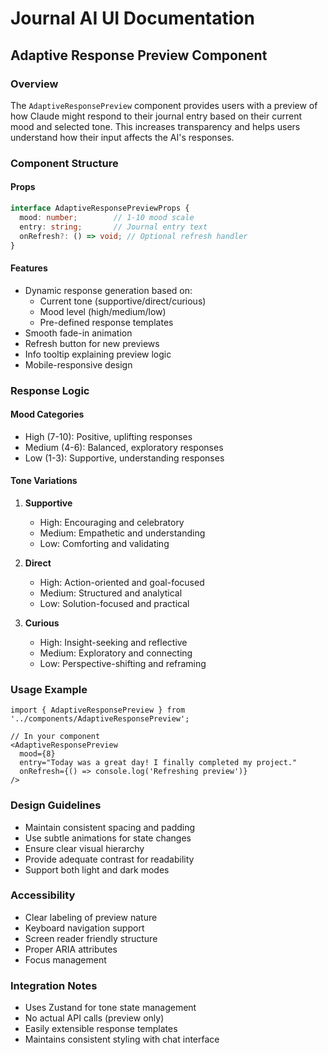 # Journal AI UI Documentation

## Adaptive Response Preview Component

### Overview
The `AdaptiveResponsePreview` component provides users with a preview of how Claude might respond to their journal entry based on their current mood and selected tone. This increases transparency and helps users understand how their input affects the AI's responses.

### Component Structure

#### Props
```typescript
interface AdaptiveResponsePreviewProps {
  mood: number;        // 1-10 mood scale
  entry: string;       // Journal entry text
  onRefresh?: () => void; // Optional refresh handler
}
```

#### Features
- Dynamic response generation based on:
  - Current tone (supportive/direct/curious)
  - Mood level (high/medium/low)
  - Pre-defined response templates
- Smooth fade-in animation
- Refresh button for new previews
- Info tooltip explaining preview logic
- Mobile-responsive design

### Response Logic

#### Mood Categories
- High (7-10): Positive, uplifting responses
- Medium (4-6): Balanced, exploratory responses
- Low (1-3): Supportive, understanding responses

#### Tone Variations
1. **Supportive**
   - High: Encouraging and celebratory
   - Medium: Empathetic and understanding
   - Low: Comforting and validating

2. **Direct**
   - High: Action-oriented and goal-focused
   - Medium: Structured and analytical
   - Low: Solution-focused and practical

3. **Curious**
   - High: Insight-seeking and reflective
   - Medium: Exploratory and connecting
   - Low: Perspective-shifting and reframing

### Usage Example
```tsx
import { AdaptiveResponsePreview } from '../components/AdaptiveResponsePreview';

// In your component
<AdaptiveResponsePreview
  mood={8}
  entry="Today was a great day! I finally completed my project."
  onRefresh={() => console.log('Refreshing preview')}
/>
```

### Design Guidelines
- Maintain consistent spacing and padding
- Use subtle animations for state changes
- Ensure clear visual hierarchy
- Provide adequate contrast for readability
- Support both light and dark modes

### Accessibility
- Clear labeling of preview nature
- Keyboard navigation support
- Screen reader friendly structure
- Proper ARIA attributes
- Focus management

### Integration Notes
- Uses Zustand for tone state management
- No actual API calls (preview only)
- Easily extensible response templates
- Maintains consistent styling with chat interface 